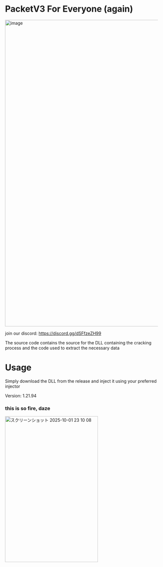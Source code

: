 # PacketV3 For Everyone (again)

<img width="1389" height="1007" alt="image" src="https://github.com/user-attachments/assets/d3ee9f26-8615-4e87-9e1e-056c48e28e41" />

join our discord: https://discord.gg/dSFfzeZH99

The source code contains the source for the DLL containing the cracking process and the code used to extract the necessary data

# Usage

Simply download the DLL from the release and inject it using your preferred injector

Version: 1.21.94

### this is so fire, daze

<img width="306" height="479" alt="スクリーンショット 2025-10-01 23 10 08" src="https://github.com/user-attachments/assets/7196b584-c18f-4f0c-882e-0a8076a2fd9b" />
